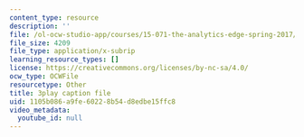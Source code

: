 ```yaml
---
content_type: resource
description: ''
file: /ol-ocw-studio-app/courses/15-071-the-analytics-edge-spring-2017/1105b086a9fe60228b54d8edbe15ffc8_5CExAUWzHEQ.srt
file_size: 4209
file_type: application/x-subrip
learning_resource_types: []
license: https://creativecommons.org/licenses/by-nc-sa/4.0/
ocw_type: OCWFile
resourcetype: Other
title: 3play caption file
uid: 1105b086-a9fe-6022-8b54-d8edbe15ffc8
video_metadata:
  youtube_id: null
---
```

